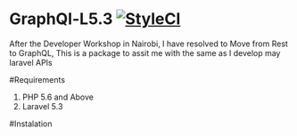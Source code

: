 # GraphQl-L5.3 [![StyleCI](https://styleci.io/repos/66704950/shield)](https://styleci.io/repos/66704950)
After the Developer Workshop in Nairobi, I have resolved to Move from Rest to GraphQL, This is a package to assit me with the same as I develop may laravel APIs

#Requirements

1. PHP 5.6 and Above
2. Laravel 5.3 

#Instalation



